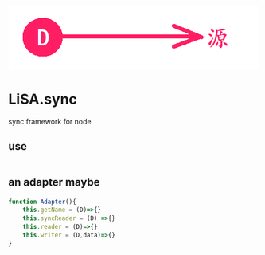 <div align=center><img src="https://raw.githubusercontent.com/apporoad/LiSA.sync/master/docs/logo.png"/></div>

# LiSA.sync
sync framework for node

## use
```js

```

## an adapter maybe
```js
function Adapter(){
    this.getName = (D)=>{}
    this.syncReader = (D) =>{}
    this.reader = (D)=>{}
    this.writer = (D,data)=>{}
}
```